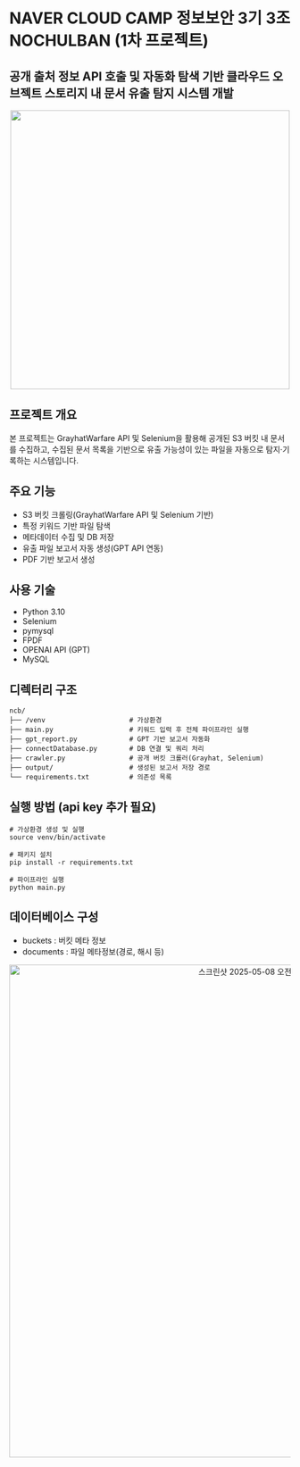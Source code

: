 # NAVER CLOUD CAMP 정보보안 3기 3조 NOCHULBAN (1차 프로젝트)
## 공개 출처 정보 API 호출 및 자동화 탐색 기반 클라우드 오브젝트 스토리지 내 문서 유출 탐지 시스템 개발
<div align="center">
  <img src="https://github.com/user-attachments/assets/a3819795-5724-472c-a233-5d41daca6ed9" width="500"/>
</div>

## 프로젝트 개요
본 프로젝트는 GrayhatWarfare API 및 Selenium을 활용해 공개된 S3 버킷 내 문서를 수집하고, 수집된 문서 목록을 기반으로 유출 가능성이 있는 파일을 자동으로 탐지·기록하는 시스템입니다.

## 주요 기능
- S3 버킷 크롤링(GrayhatWarfare API 및 Selenium 기반)
- 특정 키워드 기반 파일 탐색
- 메타데이터 수집 및 DB 저장
- 유출 파일 보고서 자동 생성(GPT API 연동)
- PDF 기반 보고서 생성

## 사용 기술
- Python 3.10
- Selenium
- pymysql
- FPDF
- OPENAI API (GPT)
- MySQL

## 디렉터리 구조
```
ncb/
├── /venv                     # 가상환경
├── main.py                   # 키워드 입력 후 전체 파이프라인 실행
├── gpt_report.py             # GPT 기반 보고서 자동화
├── connectDatabase.py        # DB 연결 및 쿼리 처리
├── crawler.py                # 공개 버킷 크롤러(Grayhat, Selenium)
├── output/                   # 생성된 보고서 저장 경로
└── requirements.txt          # 의존성 목록
```

## 실행 방법 (api key 추가 필요)
```
# 가상환경 생성 및 실행
source venv/bin/activate

# 패키지 설치
pip install -r requirements.txt

# 파이프라인 실행
python main.py
```

## 데이터베이스 구성
- buckets : 버킷 메타 정보
- documents : 파일 메타정보(경로, 해시 등)
<div align="center">
  <img width="883" alt="스크린샷 2025-05-08 오전 11 23 19" src="https://github.com/user-attachments/assets/5fd3f93e-7c6c-454e-ba66-f9dcf8834eb6" />
</div>
